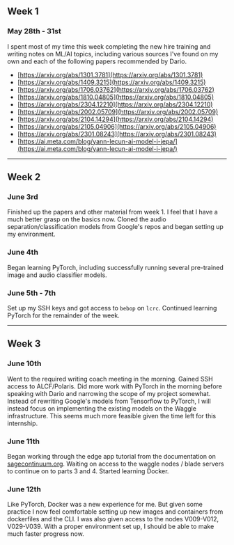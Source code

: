 ## Week 1 
### May 28th - 31st
I spent most of my time this week completing the new hire training and writing notes on ML/AI topics, including various sources I've found on my own and each of the following papers recommended by Dario.

- [https://arxiv.org/abs/1301.3781](https://arxiv.org/abs/1301.3781)
- [https://arxiv.org/abs/1409.3215](https://arxiv.org/abs/1409.3215)
- [https://arxiv.org/abs/1706.03762](https://arxiv.org/abs/1706.03762) 
- [https://arxiv.org/abs/1810.04805](https://arxiv.org/abs/1810.04805)
- [https://arxiv.org/abs/2304.12210](https://arxiv.org/abs/2304.12210) 
- [https://arxiv.org/abs/2002.05709](https://arxiv.org/abs/2002.05709)
- [https://arxiv.org/abs/2104.14294](https://arxiv.org/abs/2104.14294)
- [https://arxiv.org/abs/2105.04906](https://arxiv.org/abs/2105.04906) 
- [https://arxiv.org/abs/2301.08243](https://arxiv.org/abs/2301.08243)
- [https://ai.meta.com/blog/yann-lecun-ai-model-i-jepa/](https://ai.meta.com/blog/yann-lecun-ai-model-i-jepa/)


___
## Week 2
### June 3rd
Finished up the papers and other material from week 1. I feel that I have a much better grasp on the basics now. 
Cloned the audio separation/classification models from Google's repos and began setting up my environment.

### June 4th
Began learning PyTorch, including successfully running several pre-trained image and audio classifier models.

### June 5th - 7th
Set up my SSH keys and got access to `bebop` on `lcrc`. 
Continued learning PyTorch for the remainder of the week.


___
## Week 3
### June 10th
Went to the required writing coach meeting in the morning.
Gained SSH access to ALCF/Polaris. 
Did more work with PyTorch in the morning before speaking with Dario and narrowing the scope of my project somewhat. Instead of rewriting Google's models from Tensorflow to PyTorch, I will instead focus on implementing the existing models on the Waggle infrastructure. This seems much more feasible given the time left for this internship.

### June 11th
Began working through the edge app tutorial from the documentation on [sagecontinuum.org](https://sagecontinuum.org/docs/category/edge-apps). Waiting on access to the waggle nodes / blade servers to continue on to parts 3 and 4. 
Started learning Docker.

### June 12th
Like PyTorch, Docker was a new experience for me. But given some practice I now feel comfortable setting up new images and containers from dockerfiles and the CLI. 
I was also given access to the nodes V009-V012, V029-V039. With a proper environment set up, I should be able to make much faster progress now.
